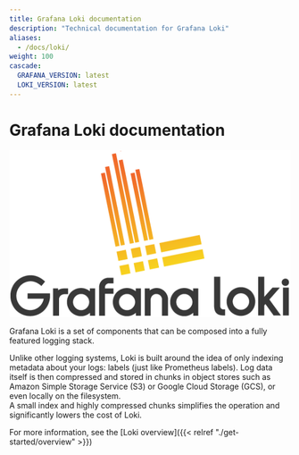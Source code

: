```yaml
---
title: Grafana Loki documentation
description: "Technical documentation for Grafana Loki"
aliases:
  - /docs/loki/
weight: 100
cascade:
  GRAFANA_VERSION: latest
  LOKI_VERSION: latest
---
```


# Grafana Loki documentation

<p align="center"> <img src="logo_and_name.png" alt="Loki Logo"> <br> 

Grafana Loki is a set of components that can be composed into a fully featured logging stack.

Unlike other logging systems, Loki is built around the idea of only indexing metadata about your logs: labels (just like Prometheus labels). 
Log data itself is then compressed and stored in chunks in object stores such as Amazon Simple Storage Service (S3) or Google Cloud Storage (GCS), or even locally on the filesystem.  
A small index and highly compressed chunks simplifies the operation and significantly lowers the cost of Loki.

For more information, see the [Loki overview]({{< relref "./get-started/overview" >}})
